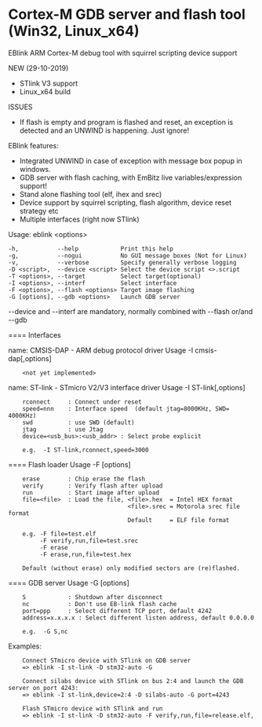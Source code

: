 # Cortex-M GDB server and flash tool (Win32, Linux_x64)
EBlink ARM Cortex-M debug tool with squirrel scripting device support

NEW (29-10-2019)
- STlink V3 support
- Linux_x64 build 

ISSUES
- If flash is empty and program is flashed and reset, an exception is detected 
  and an UNWIND is happening. Just ignore!

EBlink features:
- Integrated UNWIND in case of exception with message box popup in windows.
- GDB server with flash caching, with EmBitz live variables/expression support!
- Stand alone flashing tool (elf, ihex and srec) 
- Device support by squirrel scripting, flash algorithm, device reset strategy etc
- Multiple interfaces (right now STlink)

Usage: eblink \<options\>

    -h,           --help            Print this help
    -g,           --nogui           No GUI message boxes (Not for Linux)
    -v,           --verbose         Specify generally verbose logging
    -D <script>,  --device <script> Select the device script <>.script
    -T <options>, --target          Select target(optional)
    -I <options>, --interf          Select interface
    -F <options>, --flash <options> Target image flashing
    -G [options], --gdb <options>   Launch GDB server

  --device and --interf are mandatory, normally combined with --flash or/and --gdb


==== Interfaces


name: CMSIS-DAP - ARM debug protocol driver 
     Usage -I cmsis-dap[,options]

        <not yet implemented>


name: ST-link - STmicro V2/V3 interface driver 
     Usage -I ST-link[,options]

        rconnect     : Connect under reset
        speed=nnn    : Interface speed  (default jtag=8000KHz, SWD= 4000KHz)
        swd          : use SWD (default)
        jtag         : use Jtag
        device=<usb_bus>:<usb_addr> : Select probe explicit

        e.g.  -I ST-link,rconnect,speed=3000

==== Flash loader
     Usage -F [options]

        erase        : Chip erase the flash
        verify       : Verify flash after upload
        run          : Start image after upload
        file=<file>  : Load the file, <file>.hex  = Intel HEX format
                                      <file>.srec = Motorola srec file format
                                      Default     = ELF file format

        e.g. -F file=test.elf
             -F verify,run,file=test.srec
             -F erase
             -F erase,run,file=test.hex

        Default (without erase) only modified sectors are (re)flashed.



==== GDB server
     Usage -G [options]

        S            : Shutdown after disconnect
        nc           : Don't use EB-link flash cache
        port=ppp     : Select different TCP port, default 4242
        address=x.x.x.x : Select different listen address, default 0.0.0.0

        e.g.  -G S,nc

Examples:

        Connect STmicro device with STlink on GDB server
        => eblink -I st-link -D stm32-auto -G

        Connect silabs device with STlink on bus 2:4 and launch the GDB server on port 4243:
        => eblink -I st-link,device=2:4 -D silabs-auto -G port=4243

        Flash STmicro device with STlink and run
        => eblink -I st-link -D stm32-auto -F verify,run,file=release.elf,        
